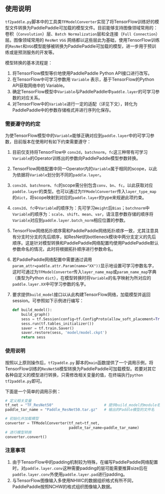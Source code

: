 ## 使用说明

`tf2paddle.py`脚本中的工具类`TFModelConverter`实现了将TensorFlow训练好的模型文件转换为PaddlePaddle可加载的模型文件。目前能够支持图像领域常用的：卷积（`Convolution`）层、`Batch Normalization`层和全连接（`Full Connection`）层。图像领域常用的 `ResNet` `VGG` 网络都以这些层此为基础，使用TensorFlow训练的`ResNet`和`VGG`模型能够被转换为PaddlePaddle可加载的模型，进一步用于预训练或是预测服务的开发等。

模型转换的基本流程是：
1. 将TensorFlow模型等价地使用PaddlePaddle Python API接口进行改写。
1. 在TensorFlow中可学习参数用 `Variable` 表示，基于TensorFlow的Python API获取网络中的 Variable。
1. 确定TensorFlow模型中`Variable`与PaddlePaddle中`paddle.layer`的可学习参数的对应关系。
1. 对TensorFlow中的`Variable`进行一定的适配（详见下文），转化为PaddlePaddle中的参数存储格式并进行序列化保存。

### 需要遵守的约定

为使TensorFlow模型中的`Variable`能够正确对应到`paddle.layer`中的可学习参数，目前版本在使用时有如下约束需要遵守：

1. 目前仅支持将TensorFlow中 `conv2d`，`batchnorm`，`fc`这三种带有可学习`Variable`的Operator训练出的参数向PaddlePaddle模型参数转换。
1. TensorFlow网络配置中同一Operator内的`Variable`属于相同的scope，以此为依据将`Variable`划分到不同的`paddle.layer`。
1. `conv2d`、`batchnorm`、`fc`的scope需分别包含`conv`、`bn`、`fc`，以此获取对应`paddle.layer`的类型。也可以通过为`TFModelConverter`传入`layer_type_map`的`dict`，将scope映射到对应的`paddle.layer`的type来规避此项约束。
1. `conv2d`、`fc`中`Variable`的顺序为：先可学习`Weight`后`Bias`；`batchnorm`中`Variable`的顺序为：`scale`、`shift`、`mean`、`var`，请注意参数存储的顺序将`Variable`对应到`paddle.layer.batch_norm`相应位置的参数。
1. TensorFlow网络拓扑顺序需和PaddlePaddle网络拓扑顺序一致，尤其注意具有分支时分支的先后顺序，如ResNet的bottleneck模块中两分支定义的先后顺序。这是针对模型转换和PaddlePaddle网络配置均使用PaddlePaddle默认参数命名的情况，此时将根据拓扑顺序进行参数命名。
1. 若PaddlePaddle网络配置中需要通过调用`param_attr=paddle.attr.Param(name="XX"))`显示地设置可学习参数名字，这时可通过为`TFModelConverter`传入`layer_name_map`或`param_name_map`字典（类型为Python `dict`），在模型转换时将`Variable`的名字映射为所对应的`paddle.layer.XX`中可学习参数的名字。
1. 要求提供`build_model`接口以从此构建TensorFlow网络，加载模型并返回session。可参照如下示例进行编写：

    ```python
    def build_model():
        build_graph()
        sess = tf.Session(config=tf.ConfigProto(allow_soft_placement=True))
        sess.run(tf.tables_initializer())
        saver = tf.train.Saver()
        saver.restore(sess, 'model/model.ckpt')
        return sess
    ```

### 使用说明

按照以上原则操作后，`tf2paddle.py` 脚本的`main`函数提供了一个调用示例，将TensorFlow训练的`ResNet50`模型转换为PaddlePaddle可加载模型。若要对其它各种自定义的模型进行转换，只需修改相关变量的值，在终端执行`python tf2paddle.py`即可。

下面是一个简单的调用示例：

```python
# 定义相关变量
tf_net = "TF_ResNet50"                       # 提供build_model的module名
paddle_tar_name = "Paddle_ResNet50.tar.gz"   # 输出的Paddle模型的文件名

# 初始化并加载模型
converter = TFModelConverter(tf_net=tf_net,
                             paddle_tar_name=paddle_tar_name)
# 进行模型转换
converter.convert()
```

### 注意事项

1. 由于TensorFlow中的padding机制较为特殊，在编写PaddlePaddle网络配置时，对`paddle.layer.conv`这种需要padding的层可能需要推算size后在`paddle.layer.conv`外使用`paddle.layer.pad`进行padding。
1. 与TensorFlow图像输入多使用NHWC的数据组织格式有所不同，PaddlePaddle按照NCHW的格式组织图像输入数据。

